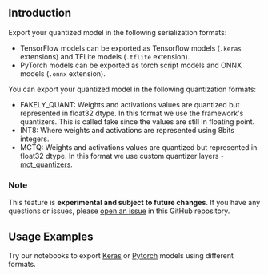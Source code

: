 ## Introduction

Export your quantized model in the following serialization formats:

* TensorFlow models can be exported as Tensorflow models (`.keras` extensions) and TFLite models (`.tflite` extension).
* PyTorch models can be exported as torch script models and ONNX models (`.onnx` extension).

You can export your quantized model in the following quantization formats:
* FAKELY_QUANT: Weights and activations values are quantized but represented in float32 dtype. In this format we use the framework's quantizers. This is called fake since the values are still in floating point.
* INT8: Where weights and activations are represented using 8bits integers.
* MCTQ: Weights and activations values are quantized but represented in float32 dtype. In this format we use custom quantizer layers - [mct_quantizers](https://github.com/sony/mct_quantizers#readme).


### Note

This feature is **experimental and subject to future changes**. If you have any questions or issues,
please [open an issue](https://github.com/sony/model_optimization/issues/new/choose) in this GitHub repository.

## Usage Examples

Try our notebooks to export [Keras](../../tutorials/notebooks/keras/export/example_keras_export.ipynb) or [Pytorch](../../tutorials/notebooks/pytorch/export/example_pytorch_export.ipynb) models using different formats.
